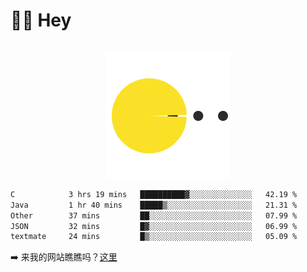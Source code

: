 
# 👋🏻 Hey
<div align="center">
	<br>
	<img src="https://raw.githubusercontent.com/Aniket965/Aniket965/master/pacman.svg?sanitize=true" width="200" height="200">
	<br>
</div>

<!--START_SECTION:waka-->

```txt
C            3 hrs 19 mins   ██████████▓░░░░░░░░░░░░░░   42.19 %
Java         1 hr 40 mins    █████▒░░░░░░░░░░░░░░░░░░░   21.31 %
Other        37 mins         ██░░░░░░░░░░░░░░░░░░░░░░░   07.99 %
JSON         32 mins         █▓░░░░░░░░░░░░░░░░░░░░░░░   06.99 %
textmate     24 mins         █▒░░░░░░░░░░░░░░░░░░░░░░░   05.09 %
```

<!--END_SECTION:waka-->

 ➡️  来我的网站瞧瞧吗？[这里](https://www.shaolongfei.com)
